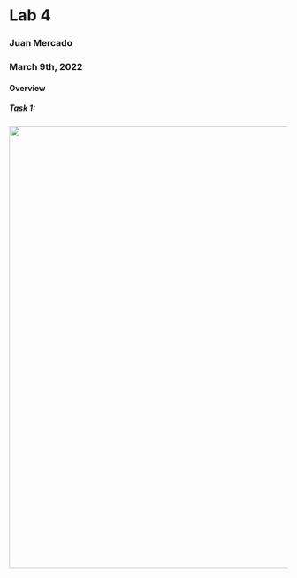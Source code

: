 # Lab 4

### Juan Mercado
### March 9th, 2022

#### Overview

##### Task 1:

<img src="" width="800">
